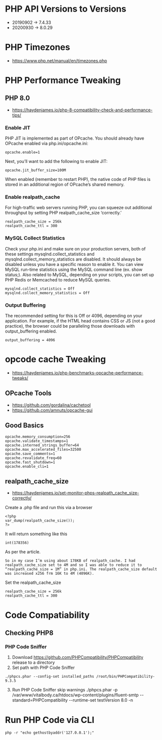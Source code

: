 # PHP API Versions to Versions
* 20190902 ->  7.4.33
* 20200930 -> 8.0.29

# PHP Timezones
* https://www.php.net/manual/en/timezones.php

# PHP Performance Tweaking
## PHP 8.0
* https://haydenjames.io/php-8-compatibility-check-and-performance-tips/
### Enable JIT
PHP JIT is implemented as part of OPcache. You should already have OPcache enabled via php.ini/opcache.ini:

```opcache.enable=1```

Next, you’ll want to add the following to enable JIT:

```opcache.jit_buffer_size=100M```

When enabled (remember to restart PHP), the native code of PHP files is stored in an additional region of OPcache’s shared memory.

### Enable realpath_cache
For high-traffic web servers running PHP, you can squeeze out additional throughput by setting PHP realpath_cache_size ‘correctly.’
```
realpath_cache_size = 256k
realpath_cache_ttl = 300
```

### MySQL Collect Statistics
Check your php.ini and make sure on your production servers, both of these settings mysqlnd.collect_statistics and mysqlnd.collect_memory_statistics are disabled. It should always be disabled unless you have a specific reason to enable it. You can view MySQL run-time statistics using the MySQL command line (ex. show status;). Also related to MySQL, depending on your scripts, you can set up PHP Redis or Memcached to reduce MySQL queries.
```
mysqlnd.collect_statistics = Off
mysqlnd.collect_memory_statistics = Off
```

### Output Buffering
The recommended setting for this is Off or 4096, depending on your application. For example, if the HTML head contains CSS or JS (not a good practice), the browser could be paralleling those downloads with output_buffering enabled.
```
output_buffering = 4096
```

# opcode cache Tweaking
* https://haydenjames.io/php-benchmarks-opcache-performance-tweaks/
## OPcache Tools
* https://github.com/gordalina/cachetool
* https://github.com/amnuts/opcache-gui

## Good Basics
```
opcache.memory_consumption=256
opcache.validate_timestamps=1
opcache.interned_strings_buffer=64
opcache.max_accelerated_files=32500
opcache.save_comments=1
opcache.revalidate_freq=60
opcache.fast_shutdown=1
opcache.enable_cli=1
```

## realpath_cache_size
* https://haydenjames.io/set-monitor-phps-realpath_cache_size-correctly/

Create a .php file and run this via a browser

```
<?php
var_dump(realpath_cache_size());
?>
```

It will return something like this

```
int(178356)
```

As per the article.

```
So in my case I’m using about 178KB of realpath_cache. I had realpath_cache_size set to 4M and so I was able to reduce it to “realpath_cache_size = 1M” in php.ini. The realpath_cache_size default was increased x256 frm 16K to 4M (4096K).
```

Set the realpath_cache_size

```
realpath_cache_size = 256k
realpath_cache_ttl = 300
```

# Code Compatiability
## Checking PHP8
### PHP Code Sniffer
1. Download https://github.com/PHPCompatibility/PHPCompatibility release to a directory
2. Set path with PHP Code Sniffer
```
./phpcs.phar --config-set installed_paths /root/bin/PHPCompatibility-9.3.5
```
3. Run PHP Code Sniffer skip warnings
./phpcs.phar -p /var/www/vitalbody.ca/htdocs/wp-content/plugins/fluent-smtp --standard=PHPCompatibility --runtime-set testVersion 8.0 -n

# Run PHP Code via CLI
```
php -r "echo gethostbyaddr('127.0.0.1');"
```
